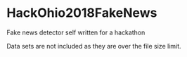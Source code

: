 # HackOhio2018FakeNews
Fake news detector self written for a hackathon

Data sets are not included as they are over the file size limit.
